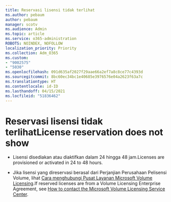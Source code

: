 ```yaml
---
title: Reservasi lisensi tidak terlihat
ms.author: pebaum
author: pebaum
manager: scotv
ms.audience: Admin
ms.topic: article
ms.service: o365-administration
ROBOTS: NOINDEX, NOFOLLOW
localization_priority: Priority
ms.collection: Adm_O365
ms.custom:
- "9002575"
- "5030"
ms.openlocfilehash: 091d635af2027f29aae66a2ef7a8c8ce77c4393d
ms.sourcegitcommit: 8bc60ec34bc1e40685e3976576e04a2623f63a7c
ms.translationtype: HT
ms.contentlocale: id-ID
ms.lasthandoff: 04/15/2021
ms.locfileid: "51836462"
---
```

# <a name="license-reservation-does-not-show"></a><span data-ttu-id="4f9ef-102">Reservasi lisensi tidak terlihat</span><span class="sxs-lookup"><span data-stu-id="4f9ef-102">License reservation does not show</span></span>

- <span data-ttu-id="4f9ef-103">Lisensi disediakan atau diaktifkan dalam 24 hingga 48 jam.</span><span class="sxs-lookup"><span data-stu-id="4f9ef-103">Licenses are provisioned or activated in 24 to 48 hours.</span></span>

- <span data-ttu-id="4f9ef-104">Jika lisensi yang direservasi berasal dari Perjanjian Perusahaan Pelisensi Volume, lihat [Cara menghubungi Pusat Layanan Microsoft Volume Licensing](https://support.microsoft.com/help/4471406/how-to-contact-the-microsoft-volume-licensing-service-center).</span><span class="sxs-lookup"><span data-stu-id="4f9ef-104">If reserved licenses are from a Volume Licensing Enterprise Agreement, see [How to contact the Microsoft Volume Licensing Service Center](https://support.microsoft.com/help/4471406/how-to-contact-the-microsoft-volume-licensing-service-center).</span></span>
